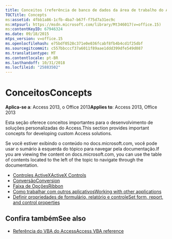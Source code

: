 ```yaml
---
title: Conceitos (referência de banco de dados da área de trabalho do Access)
TOCTitle: Concepts
ms:assetid: 4fbb1a86-1cfb-4ba7-b67f-f75d7a31ec9c
ms:mtpsurl: https://msdn.microsoft.com/library/Mt346017(v=office.15)
ms:contentKeyID: 67946324
ms.date: 09/18/2015
mtps_version: v=office.15
ms.openlocfilehash: e75bdf0528c371e0e036fcabf8fb4b4cd1f25dbf
ms.sourcegitcommit: c557bbcccf37a6011f89aae1ddd399dfe549d087
ms.translationtype: MT
ms.contentlocale: pt-BR
ms.lasthandoff: 10/31/2018
ms.locfileid: "25883502"
---
```

# <a name="concepts"></a><span data-ttu-id="970ea-102">Conceitos</span><span class="sxs-lookup"><span data-stu-id="970ea-102">Concepts</span></span>

<span data-ttu-id="970ea-103">**Aplica-se a**: Access 2013, o Office 2013</span><span class="sxs-lookup"><span data-stu-id="970ea-103">**Applies to**: Access 2013, Office 2013</span></span>

<span data-ttu-id="970ea-104">Esta seção oferece conceitos importantes para o desenvolvimento de soluções personalizadas do Access.</span><span class="sxs-lookup"><span data-stu-id="970ea-104">This section provides important concepts for developing custom Access solutions.</span></span>

<span data-ttu-id="970ea-105">Se você estiver exibindo o conteúdo no docs.microsoft.com, você pode usar o sumário à esquerda do tópico para navegar pela documentação.</span><span class="sxs-lookup"><span data-stu-id="970ea-105">If you are viewing the content on docs.microsoft.com, you can use the table of contents located to the left of the topic to navigate through the documentation.</span></span>

- [<span data-ttu-id="970ea-106">Controles ActiveX</span><span class="sxs-lookup"><span data-stu-id="970ea-106">ActiveX Controls</span></span>](activex-controls-access.md)
- [<span data-ttu-id="970ea-107">Conversão</span><span class="sxs-lookup"><span data-stu-id="970ea-107">Conversion</span></span>](conversion.md)
- [<span data-ttu-id="970ea-108">Faixa de Opções</span><span class="sxs-lookup"><span data-stu-id="970ea-108">Ribbon</span></span>](ribbon.md)
- [<span data-ttu-id="970ea-109">Como trabalhar com outros aplicativos</span><span class="sxs-lookup"><span data-stu-id="970ea-109">Working with other applications</span></span>](working-with-other-applications-access.md)
- [<span data-ttu-id="970ea-110">Definir propriedades de formulário, relatório e controle</span><span class="sxs-lookup"><span data-stu-id="970ea-110">Set form, report, and control properties</span></span>](set-form-report-and-control-properties.md)

## <a name="see-also"></a><span data-ttu-id="970ea-111">Confira também</span><span class="sxs-lookup"><span data-stu-id="970ea-111">See also</span></span>

- [<span data-ttu-id="970ea-112">Referência do VBA do Access</span><span class="sxs-lookup"><span data-stu-id="970ea-112">Access VBA reference</span></span>](https://docs.microsoft.com/office/vba/api/overview/access)

